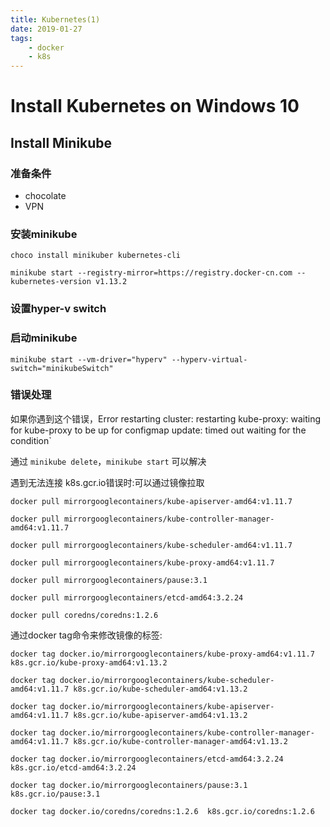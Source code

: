 ```yaml
---
title: Kubernetes(1)
date: 2019-01-27
tags: 
    - docker
    - k8s
---
```

# Install Kubernetes on Windows 10

## Install Minikube

### 准备条件

- chocolate
- VPN

### 安装minikube

`choco install minikuber kubernetes-cli`

`minikube start --registry-mirror=https://registry.docker-cn.com --kubernetes-version v1.13.2`

### 设置hyper-v switch

### 启动minikube

`minikube start --vm-driver="hyperv" --hyperv-virtual-switch="minikubeSwitch"`

### 错误处理

如果你遇到这个错误，Error restarting cluster: restarting kube-proxy: waiting for kube-proxy to be up for configmap update: timed out waiting for the condition`

通过 `minikube delete`，`minikube start` 可以解决

遇到无法连接 k8s.gcr.io错误时:可以通过镜像拉取

`docker pull mirrorgooglecontainers/kube-apiserver-amd64:v1.11.7`

`docker pull mirrorgooglecontainers/kube-controller-manager-amd64:v1.11.7`

`docker pull mirrorgooglecontainers/kube-scheduler-amd64:v1.11.7`

`docker pull mirrorgooglecontainers/kube-proxy-amd64:v1.11.7`

`docker pull mirrorgooglecontainers/pause:3.1`

`docker pull mirrorgooglecontainers/etcd-amd64:3.2.24`

`docker pull coredns/coredns:1.2.6`

通过docker tag命令来修改镜像的标签:

`docker tag docker.io/mirrorgooglecontainers/kube-proxy-amd64:v1.11.7 k8s.gcr.io/kube-proxy-amd64:v1.13.2`

`docker tag docker.io/mirrorgooglecontainers/kube-scheduler-amd64:v1.11.7 k8s.gcr.io/kube-scheduler-amd64:v1.13.2`

`docker tag docker.io/mirrorgooglecontainers/kube-apiserver-amd64:v1.11.7 k8s.gcr.io/kube-apiserver-amd64:v1.13.2`

`docker tag docker.io/mirrorgooglecontainers/kube-controller-manager-amd64:v1.11.7 k8s.gcr.io/kube-controller-manager-amd64:v1.13.2`

`docker tag docker.io/mirrorgooglecontainers/etcd-amd64:3.2.24  k8s.gcr.io/etcd-amd64:3.2.24`

`docker tag docker.io/mirrorgooglecontainers/pause:3.1  k8s.gcr.io/pause:3.1`

`docker tag docker.io/coredns/coredns:1.2.6  k8s.gcr.io/coredns:1.2.6`
